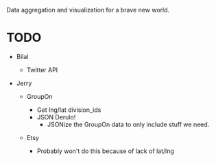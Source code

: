 Data aggregation and visualization for a brave new world.


TODO
====

* Bilal
	* Twitter API

* Jerry 
	* GroupOn
		* Get lng/lat division_ids
		* JSON Derulo!
			* JSONize the GroupOn data to only include stuff we need.

	* Etsy
		* Probably won't do this because of lack of lat/lng
